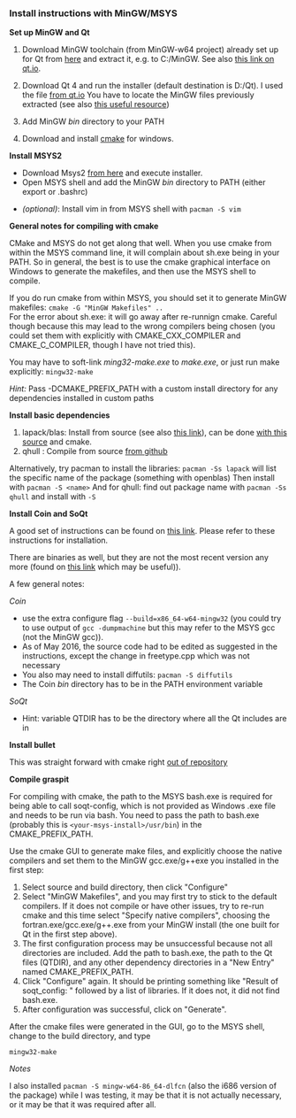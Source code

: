 ### Install instructions with MinGW/MSYS

**Set up MinGW and Qt**

1. Download MinGW toolchain (from MinGW-w64 project) already set up for Qt from [here](http://sourceforge.net/projects/mingw-w64/files/Toolchains%20targetting%20Win32/Personal%20Builds/mingw-builds/4.8.2/threads-posix/dwarf/i686-4.8.2-release-posix-dwarf-rt_v3-rev3.7z/download) and extract it, e.g. to C:/MinGW. See also [this link on qt.io](https://wiki.qt.io/MinGW).

2. Download Qt 4 and run the installer (default destination is D:/Qt). I used the file [from qt.io](https://download.qt.io/archive/qt/4.8/4.8.6/) 
You have to locate the MinGW files previously extracted (see also [this useful resource](https://github.com/iat-cener/tonatiuh/wiki/Installing%20Qt%20For%20Windows))

3. Add MinGW *bin* directory to your PATH

4. Download and install [cmake](https://cmake.org/download/) for windows.

**Install MSYS2**

* Download Msys2 [from here](https://msys2.github.io/) and execute installer.
* Open MSYS shell and add the MinGW *bin* directory to PATH (either export or .bashrc)
- *(optional)*: Install vim in from MSYS shell with ``pacman -S vim``


**General notes for compiling with cmake**

CMake and MSYS do not get along that well. When you use cmake from within
the MSYS command line, it will complain about sh.exe being in your PATH.
So in general, the best is to use the cmake graphical interface on Windows
to generate the makefiles, and then use the MSYS shell to compile.

If you do run cmake from within MSYS, you should set it to generate MinGW makefiles:
``cmake -G "MinGW Makefiles" ..``    
For the error about sh.exe: it will go away after re-runnign cmake. Careful though because
this may lead to the wrong compilers being chosen (you could set them with
explicitly with CMAKE_CXX_COMPILER and CMAKE_C_COMPILER, though I have not tried this).

    
You may have to soft-link *ming32-make.exe* to *make.exe*, or just run make explicitly:
``
mingw32-make
``
    
*Hint:* Pass -DCMAKE_PREFIX_PATH with a custom install directory for any dependencies installed in custom paths


**Install basic dependencies**

1. lapack/blas: Install from source (see also [this link](http://icl.cs.utk.edu/lapack-for-windows/lapack/)), can be done [with this source](http://netlib.org/lapack/lapack.tgz) and cmake.
2. qhull : Compile from source [from github](https://github.com/qhull/qhull)

Alternatively, try pacman to install the libraries:
``pacman -Ss lapack`` will list the specific name of the package (something with openblas) 
Then install with ``pacman -S <name>``
And for qhull: find out package name with ``pacman -Ss qhull`` and install with ``-S``

**Install Coin and SoQt**

A good set of instructions can be found on [this link](https://github.com/iat-cener/tonatiuh/wiki/Installing-SoQt-For-Windows).
Please refer to these instructions for installation.

There are binaries as well, but they are not the most recent version any more (found on [this link](http://ascend4.org/Building_Coin3d_and_SoQt_on_MinGW) which may be useful)).

A few general notes:

*Coin*    
- use the extra configure flag  ``--build=x86_64-w64-mingw32`` (you could try to use output of ``gcc -dumpmachine`` but this may refer to the MSYS gcc (not the MinGW gcc)).
- As of May 2016, the source code had to be edited as suggested in the instructions, except the change in freetype.cpp which was not necessary
- You also may need to install diffutils: ``pacman -S diffutils``
- The Coin *bin* directory has to be in the PATH environment variable

*SoQt*    
- Hint: variable QTDIR has to be the directory where all the Qt includes are in

**Install bullet**

This was straight forward with cmake right [out of repository](https://github.com/bulletphysics/bullet3)

**Compile graspit**

For compiling with cmake, the path to the MSYS bash.exe is required for being able to call soqt-config, which is not provided as Windows .exe file and needs to be run via bash. 
You need to pass the path to bash.exe (probably this is ``<your-msys-install>/usr/bin``) in the CMAKE_PREFIX_PATH.

Use the cmake GUI to generate make files, and explicitly choose the native compilers and set them to the MinGW gcc.exe/g++exe you installed in the first step:
1. Select source and build directory, then click "Configure"
2. Select "MinGW Makefiles", and you may first try to stick to the default compilers. If it does not compile or have other issues, try to re-run cmake and this time select "Specify native compilers", choosing the fortran.exe/gcc.exe/g++.exe from your MinGW install (the one built for Qt in the first step above).
3. The first configuration process may be unsuccessful because not all directories are included. Add the path to bash.exe, the path to the Qt files (QTDIR), and any other dependency directories in a "New Entry" named CMAKE_PREFIX_PATH.
4. Click "Configure" again. It should be printing something like "Result of soqt_config: " followed by a list of libraries. If it does not, it did not find bash.exe.
5. After configuration was successful, click on "Generate".

After the cmake files were generated in the GUI,
go to the MSYS shell, change to the build directory, and type

``mingw32-make`` 

*Notes*

I also installed ``pacman -S mingw-w64-86_64-dlfcn`` (also the i686 version of the package) while I was testing, it may be that it is not actually necessary, or it may be that it was required after all.
